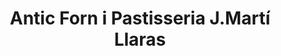 ---
title: "Antic Forn i Pastisseria J.Martí Llaras"
url: /lleida/antic-forn-i-pastisseria-j-marti-llaras/
shop: panadería
---